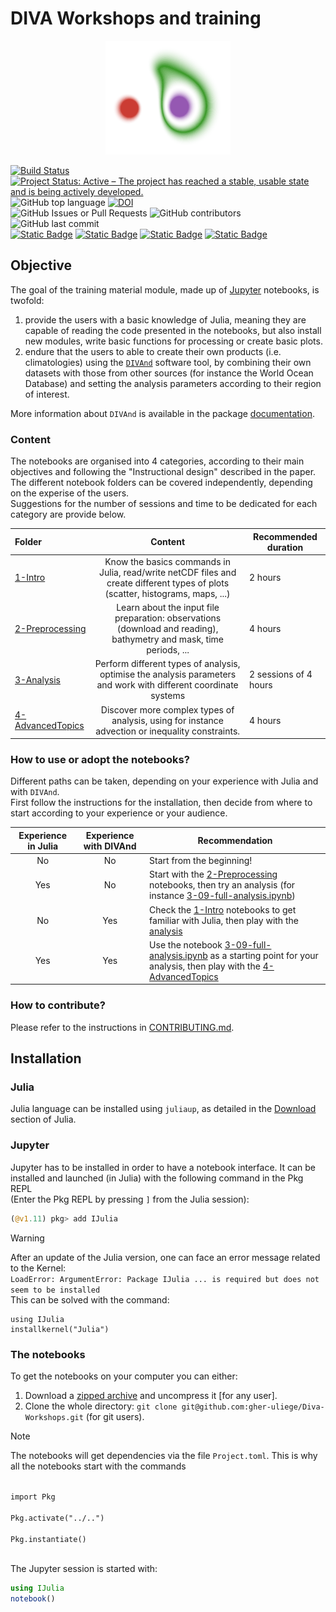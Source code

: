 # DIVA Workshops and training

<div align="center"> <img src="./figures/divand_logo.png" alt="DIVAnd logo" width="200"></img></div>

[![Build Status](https://github.com/gher-uliege/Diva-Workshops/workflows/CI/badge.svg)](https://github.com/gher-uliege/Diva-Workshops/actions) [![Project Status: Active – The project has reached a stable, usable state and is being actively developed.](https://www.repostatus.org/badges/latest/active.svg)](https://www.repostatus.org/#active)
![GitHub top language](https://img.shields.io/github/languages/top/gher-uliege/Diva-Workshops)
[![DOI](https://zenodo.org/badge/108153788.svg)](https://zenodo.org/badge/latestdoi/108153788)      
![GitHub Issues or Pull Requests](https://img.shields.io/github/issues/gher-uliege/Diva-Workshops) ![GitHub contributors](https://img.shields.io/github/contributors/gher-uliege/Diva-Workshops) ![GitHub last commit](https://img.shields.io/github/last-commit/gher-uliege/Diva-Workshops)     
[![Static Badge](https://img.shields.io/badge/Project-FAIR--EASE-blue)](https://www.fairease.eu/) [![Static Badge](https://img.shields.io/badge/Project-SeaDataCloud-blue)](https://www.seadatanet.org) [![Static Badge](https://img.shields.io/badge/Project-IRISCC-blue)](https://www.iriscc.eu/) [![Static Badge](https://img.shields.io/badge/Project-AQUARIUS-blue)](https://aquarius-ri.eu/)

## Objective

The goal of the training material module, made up of [Jupyter](https://jupyter.org/) notebooks, is twofold: 
1. provide the users with a basic knowledge of Julia, meaning they are capable of reading the code presented in the notebooks, but also install new modules, write basic functions for processing or create basic plots. 
2. endure that the users to able to create their own products (i.e. climatologies) using the [`DIVAnd`](https://github.com/gher-uliege/divand.jl) software tool, by combining their own datasets with those from other sources (for instance the World Ocean Database) and setting the analysis parameters according to their region of interest.

More information about `DIVAnd` is available in the package [documentation](https://gher-uliege.github.io/DIVAnd.jl/stable/).

### Content

The notebooks are organised into 4 categories, according to their main objectives and following the "Instructional design" described in the paper.    
The different notebook folders can be covered independently, depending on the experise of the users.       
Suggestions for the number of sessions and time to be dedicated for each category are provide below.

| Folder | Content | Recommended duration |
|:-------------------|:----------------------:|----------------|
[1-Intro](./notebooks/1-Intro/) | Know the basics commands in Julia, read/write netCDF files and create different types of plots (scatter, histograms, maps, ...) | 2 hours |
[2-Preprocessing](./notebooks/2-Preprocessing) | Learn about the input file preparation: observations (download and reading), bathymetry and mask, time periods, ... | 4 hours |
[3-Analysis](./notebooks/3-Analysis/) | Perform different types of analysis, optimise the analysis parameters and work with different coordinate systems | 2 sessions of 4 hours   |
[4-AdvancedTopics](./notebooks/4-AdvancedTopics/) | Discover more complex types of analysis, using for instance advection or inequality constraints. | 4 hours  |

### How to use or adopt the notebooks?

Different paths can be taken, depending on your experience with Julia and with `DIVAnd`.   
First follow the instructions for the installation, then decide from where to start according to your experience or your audience.      

| Experience in Julia | Experience with DIVAnd | Recommendation |
|:-------------------:|:----------------------:|----------------|
|         No          |           No           | Start from the beginning! |
|         Yes         |           No           | Start with the [2-Preprocessing](./notebooks/2-Preprocessing) notebooks, then try an analysis (for instance [3-09-full-analysis.ipynb](./notebooks/3-Analysis/3-09-full-analysis.ipynb)) |
|         No          |           Yes          | Check the [1-Intro](./notebooks/1-Intro/) notebooks to get familiar with Julia, then play with the [analysis](./notebooks/3-Analysis/3-09-full-analysis.ipynb)             |
|         Yes         |           Yes          | Use the notebook [3-09-full-analysis.ipynb](./notebooks/3-Analysis/3-09-full-analysis.ipynb) as a starting point for your analysis, then play with the [4-AdvancedTopics](./notebooks/4-AdvancedTopics/) |

### How to contribute?

Please refer to the instructions in [CONTRIBUTING.md](CONTRIBUTING.md).

## Installation

### Julia 

Julia language can be installed using `juliaup`, as detailed in the [Download](https://julialang.org/downloads/) section of Julia.

### Jupyter

Jupyter has to be installed in order to have a notebook interface. It can be installed and launched (in Julia) with the following command in the Pkg REPL      
(Enter the Pkg REPL by pressing `]` from the Julia session):
```julia
(@v1.11) pkg> add IJulia
```
> [!WARNING]
> After an update of the Julia version, one can face an error message related to the Kernel:<br>
`LoadError: ArgumentError: Package IJulia ... is required but does not seem to be installed` <br>
This can be solved with the command:
```
using IJulia
installkernel("Julia")
```

### The notebooks 

To get the notebooks on your computer you can either:
1. Download a [zipped archive](https://github.com/gher-uliege/Diva-Workshops/archive/master.zip) and uncompress it [for any user].
2. Clone the whole directory: `git clone git@github.com:gher-uliege/Diva-Workshops.git` (for git users).
> [!NOTE] 
> The notebooks will get dependencies via the file `Project.toml`. This is why all the notebooks start with the commands<br>
<code>
import Pkg<br>
Pkg.activate("../..")<br>
Pkg.instantiate()<br>
</code> 

The Jupyter session is started with:
```julia
using IJulia
notebook()
```

